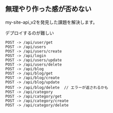 ## 無理やり作った感が否めない
my-site-api_v2を発見した課題を解決します。

デプロイするのが難しい

```
POST -> /api/user/get
POST -> /api/users
POST -> /api/users/create
POST -> /api/login
POST -> /api/users/update
POST -> /api/users/delete
POST -> /api/blog
POST -> /api/blog/get  
POST -> /api/blog/create
POST -> /api/blog/update
POST -> /api/blog/delete  // エラーが返されるかも
POST -> /api/category 
POST -> /api/category/get
POST -> /api/category/create
POST -> /api/category/delete 
```
